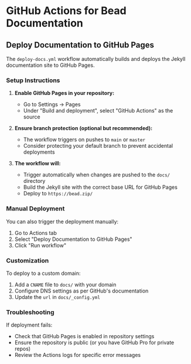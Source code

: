 # GitHub Actions for Bead Documentation

## Deploy Documentation to GitHub Pages

The `deploy-docs.yml` workflow automatically builds and deploys the Jekyll documentation site to GitHub Pages.

### Setup Instructions

1. **Enable GitHub Pages in your repository:**
   - Go to Settings → Pages
   - Under "Build and deployment", select "GitHub Actions" as the source

2. **Ensure branch protection (optional but recommended):**
   - The workflow triggers on pushes to `main` or `master`
   - Consider protecting your default branch to prevent accidental deployments

3. **The workflow will:**
   - Trigger automatically when changes are pushed to the `docs/` directory
   - Build the Jekyll site with the correct base URL for GitHub Pages
   - Deploy to `https://bead.zip/`

### Manual Deployment

You can also trigger the deployment manually:
1. Go to Actions tab
2. Select "Deploy Documentation to GitHub Pages"
3. Click "Run workflow"

### Customization

To deploy to a custom domain:
1. Add a `CNAME` file to `docs/` with your domain
2. Configure DNS settings as per GitHub's documentation
3. Update the `url` in `docs/_config.yml`

### Troubleshooting

If deployment fails:
- Check that GitHub Pages is enabled in repository settings
- Ensure the repository is public (or you have GitHub Pro for private repos)
- Review the Actions logs for specific error messages